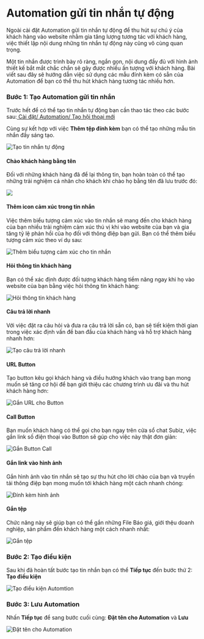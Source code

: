 # Automation gửi tin nhắn tự động

Ngoài cài đặt Automation gửi tin nhắn tự động để thu hút sự chú ý của khách hàng vào website nhằm gia tăng lượng tương tác với khách hàng, việc thiết lập nội dung những tin nhắn tự động này cũng vô cùng quan trọng. 

Một tin nhắn được trình bày rõ ràng,  ngắn gọn, nội dung đầy đủ với hình ảnh thiết kế bắt mắt chắc chắn sẽ gây được nhiều ấn tượng với khách hàng. Bài viết sau đây sẽ hướng dẫn việc sử dụng các mẫu đính kèm có sẵn của Automation để bạn có thể thu hút khách hàng tương tác nhiều hơn.

### Bước 1: Tạo Automation gửi tin nhắn

Trước hết để có thể tạo tin nhắn tự động bạn cần thao tác theo các bước sau:[ Cài đặt/ Automation/ Tạo hội thoại mới](https://app.subiz.com/settings/automations)

Cùng sự kết hợp với việc **Thêm tệp đính kèm** bạn có thể tạo những mẫu tin nhắn đầy sáng tạo.

![T&#x1EA1;o tin nh&#x1EAF;n t&#x1EF1; &#x111;&#x1ED9;ng](../../../.gitbook/assets/them-tep%20%281%29.png)

#### Chào khách hàng bằng tên

Đối với những khách hàng đã để lại thông tin, bạn hoàn toàn có thể tạo những trải nghiệm cá nhân cho khách khi chào họ bằng tên đã lưu trước đó:

![](../../../.gitbook/assets/chao-bang-ten.png)

#### Thêm icon cảm xúc trong tin nhắn

Việc thêm biểu tượng cảm xúc vào tin nhắn sẽ mang đến cho khách hàng của bạn nhiều trải nghiệm cảm xúc thú vị khi vào website của bạn và gia tăng tỷ lệ phản hồi của họ đối với thông điệp bạn gửi. Bạn có thể thêm biểu tượng cảm xúc theo ví dụ sau:

![Th&#xEA;m bi&#x1EC3;u t&#x1B0;&#x1EE3;ng c&#x1EA3;m x&#xFA;c cho tin nh&#x1EAF;n](../../../.gitbook/assets/emotion.png)

#### **Hỏi thông tin khách hàng**

Bạn có thể xác định được đối tượng khách hàng tiềm năng ngay khi họ vào website của bạn bằng việc hỏi thông tin khách hàng:

![H&#x1ECF;i th&#xF4;ng tin kh&#xE1;ch h&#xE0;ng](../../../.gitbook/assets/hoi-thong-tin-khach-hang.png)

#### **Câu trả lời nhanh**

Với việc đặt ra câu hỏi và đưa ra câu trả lời sẵn có, bạn sẽ tiết kiệm thời gian trong việc xác định vấn đề ban đầu của khách hàng và hỗ trợ khách hàng nhanh hơn:

![T&#x1EA1;o c&#xE2;u tr&#x1EA3; l&#x1EDD;i nhanh](../../../.gitbook/assets/button-hoi.png)

#### URL Button

Tạo button kêu gọi khách hàng và điều hướng khách vào trang bạn mong muốn sẽ tăng cơ hội để bạn giới thiệu các chương trình ưu đãi và thu hút khách hàng hơn:

![G&#x1EAF;n URL cho Button](../../../.gitbook/assets/url-button.png)

#### Call Button

Bạn muốn khách hàng có thể gọi cho bạn ngay trên cửa sổ chat Subiz, việc gắn link số điện thoại vào Button sẽ gúp cho việc này thật đơn giản:

![G&#x1EAF;n Button Call](../../../.gitbook/assets/gan-button-call.png)

#### **Gắn link vào hình ảnh**

Gắn hình ảnh vào tin nhắn sẽ tạo sự thu hút cho lời chào của bạn và truyền tải thông điệp bạn mong muốn tới khách hàng một cách nhanh chóng:

![&#x110;&#xED;nh k&#xE8;m h&#xEC;nh &#x1EA3;nh](../../../.gitbook/assets/dinh-kem-anh.png)

#### Gắn tệp 

Chức năng này sẽ giúp bạn có thể gắn những File Báo giá, giới thệu doanh nghiệp, sản phẩm đến khách hàng một cách nhanh nhất:

![G&#x1EAF;n t&#x1EC7;p](../../../.gitbook/assets/gan-tep.png)

### Bước 2: Tạo điều kiện

Sau khi đã hoàn tất bước tạo tin nhắn bạn có thể **Tiếp tục** đến bước thứ 2: **Tạo điều kiện**

![T&#x1EA1;o &#x111;i&#x1EC1;u ki&#x1EC7;n Automtion](../../../.gitbook/assets/dieu-kien-automation.png)

### Bước 3: Lưu Automation

Nhấn **Tiếp tục** để sang bước cuối cùng: **Đặt tên cho Automation** và **Lưu** 

![&#x110;&#x1EB7;t t&#xEA;n cho Automation ](../../../.gitbook/assets/2019-06-14_11-52.png)

